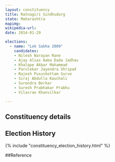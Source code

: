 ```yaml
---
layout: constituency
title: Ratnagiri Sindhudurg
state: Maharashtra
mapimg: 
wikipedia-url: 
date: 2014-01-29

elections: 
  - name: "Lok Sabha 2009"
    candidates: 
    - Nilesh Narayan Rane 
    - Ajay Alias Aaba Dada Jadhav 
    - Khalape Akbar Mahammad 
    - Parulekar Jayendra Shripad 
    - Rajesh Pusushottam Surve 
    - Siraj Abdulla Kauchali 
    - Surendra Borkar 
    - Suresh Prabhakar Prabhu 
    - Vilasrao Khanvilkar 

---
```

## Constituency details


## Election History
{% include "constituency_election_history.html" %}

##Reference
